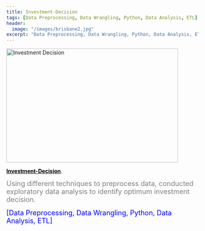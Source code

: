 ```yaml
---
title: Investment-Decision
tags: [Data Preprocessing, Data Wrangling, Python, Data Analysis, ETL]
header:
  image: "/images/brisbane2.jpg"
excerpt: "Data Preprocessing, Data Wrangling, Python, Data Analysis, ETL"
---
```


<img src="{{ site.url }}{{ site.baseurl }}/images/inv-dec3.jpg" alt="Investment Decision" style="width:450px;height:300px;">

[<b><font color="black">Investment-Decision</font></b>](https://github.com/z1shahraki/Investment-Decision).

<font size = "4" color="gray">Using different techniques to preprocess data, conducted exploratory data analysis to identify optimum investment decision.</font>

<font size = "4" color="blue">[Data Preprocessing, Data Wrangling, Python, Data Analysis, ETL]</font>
